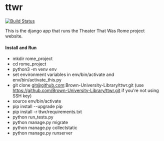 ttwr 
====
[![Build Status](https://travis-ci.org/Brown-University-Library/ttwr.svg?branch=master)](https://travis-ci.org/Brown-University-Library/ttwr)

This is the django app that runs the Theater That Was Rome project website.

#### Install and Run
- mkdir rome\_project
- cd rome\_project
- python3 -m venv env
- set environment variables in env/bin/activate and env/bin/activate_this.py
- git clone git@github.com:Brown-University-Library/ttwr.git (use https://github.com/Brown-University-Library/ttwr.git if you're not using SSH key)
- source env/bin/activate
- pip install --upgrade pip
- pip install -r ttwr/requirements.txt
- python run\_tests.py
- python manage.py migrate
- python manage.py collectstatic
- python manage.py runserver
